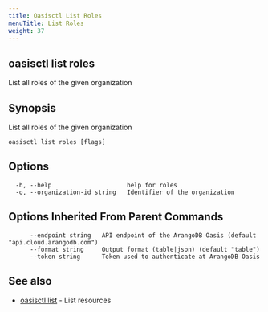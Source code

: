 ```yaml
---
title: Oasisctl List Roles
menuTitle: List Roles
weight: 37
---
```

## oasisctl list roles

List all roles of the given organization

## Synopsis
List all roles of the given organization

```
oasisctl list roles [flags]
```

## Options
```
  -h, --help                     help for roles
  -o, --organization-id string   Identifier of the organization
```

## Options Inherited From Parent Commands
```
      --endpoint string   API endpoint of the ArangoDB Oasis (default "api.cloud.arangodb.com")
      --format string     Output format (table|json) (default "table")
      --token string      Token used to authenticate at ArangoDB Oasis
```

## See also
* [oasisctl list](_index.md)	 - List resources

